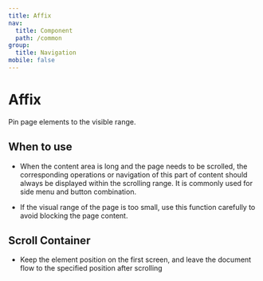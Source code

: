 ```yaml
---
title: Affix
nav:
  title: Component
  path: /common
group:
  title: Navigation
mobile: false
---
```


# Affix

Pin page elements to the visible range.

## When to use

- When the content area is long and the page needs to be scrolled, the corresponding operations or navigation of this part of content should always be displayed within the scrolling range. It is commonly used for side menu and button combination.

- If the visual range of the page is too small, use this function carefully to avoid blocking the page content.

## Scroll Container

- Keep the element position on the first screen, and leave the document flow to the specified position after scrolling

<code src="./demos/index1.tsx" />

<API/>
